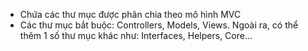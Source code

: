 - Chứa các thư mục được phân chia theo mô hình MVC
- Các thư mục bắt buộc: Controllers, Models, Views. Ngoài ra, có thể thêm 1 số thư mục khác như: Interfaces, Helpers, Core...
